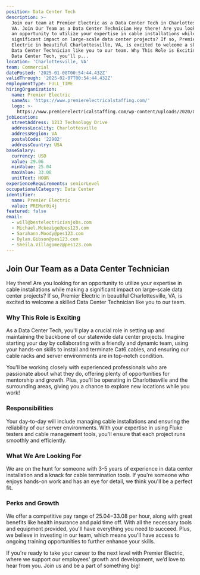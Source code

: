 ```yaml
---
position: Data Center Tech
description: >-
  Join our team at Premier Electric as a Data Center Tech in Charlottesville,
  VA. Join Our Team as a Data Center Technician Hey there! Are you looking for
  an opportunity to utilize your expertise in cable installations while making a
  significant impact on large-scale data center projects? If so, Premier
  Electric in beautiful Charlottesville, VA, is excited to welcome a skilled
  Data Center Technician like you to our team. Why This Role is Exciting As a
  Data Center Tech, you'll p...
location: 'Charlottesville, VA'
team: Commercial
datePosted: '2025-01-08T00:54:44.432Z'
validThrough: '2025-02-07T00:54:44.432Z'
employmentType: FULL_TIME
hiringOrganization:
  name: Premier Electric
  sameAs: 'https://www.premierelectricalstaffing.com/'
  logo: >-
    https://www.premierelectricalstaffing.com/wp-content/uploads/2020/05/Premier-Electrical-Staffing-logo.png
jobLocation:
  streetAddress: 1213 Technology Drive
  addressLocality: Charlottesville
  addressRegion: VA
  postalCode: '22902'
  addressCountry: USA
baseSalary:
  currency: USD
  value: 29.06
  minValue: 25.04
  maxValue: 33.08
  unitText: HOUR
experienceRequirements: seniorLevel
occupationalCategory: Data Center
identifier:
  name: Premier Electric
  value: PREMur0i4j
featured: false
email:
  - will@bestelectricianjobs.com
  - Michael.Mckeaige@pes123.com
  - Sarahann.Moody@pes123.com
  - Dylan.Gibson@pes123.com
  - Sheila.Villagomez@pes123.com
---
```




## Join Our Team as a Data Center Technician

Hey there! Are you looking for an opportunity to utilize your expertise in cable installations while making a significant impact on large-scale data center projects? If so, Premier Electric in beautiful Charlottesville, VA, is excited to welcome a skilled Data Center Technician like you to our team. 

### Why This Role is Exciting

As a Data Center Tech, you'll play a crucial role in setting up and maintaining the backbone of our statewide data center projects. Imagine starting your day by collaborating with a friendly and dynamic team, using your hands-on skills to install and terminate Cat6 cables, and ensuring our cable racks and server environments are in top-notch condition.

You'll be working closely with experienced professionals who are passionate about what they do, offering plenty of opportunities for mentorship and growth. Plus, you'll be operating in Charlottesville and the surrounding areas, giving you a chance to explore new locations while you work!

### Responsibilities

Your day-to-day will include managing cable installations and ensuring the reliability of our server environments. With your expertise in using Fluke testers and cable management tools, you'll ensure that each project runs smoothly and efficiently. 

### What We Are Looking For

We are on the hunt for someone with 3-5 years of experience in data center installation and a knack for cable termination tools. If you're someone who enjoys hands-on work and has an eye for detail, we think you'll be a perfect fit.

### Perks and Growth

We offer a competitive pay range of $25.04-$33.08 per hour, along with great benefits like health insurance and paid time off. With all the necessary tools and equipment provided, you'll have everything you need to succeed. Plus, we believe in investing in our team, which means you'll have access to ongoing training opportunities to further enhance your skills.

If you're ready to take your career to the next level with Premier Electric, where we support our employees' growth and development, we’d love to hear from you. Join us and be a part of something big!
